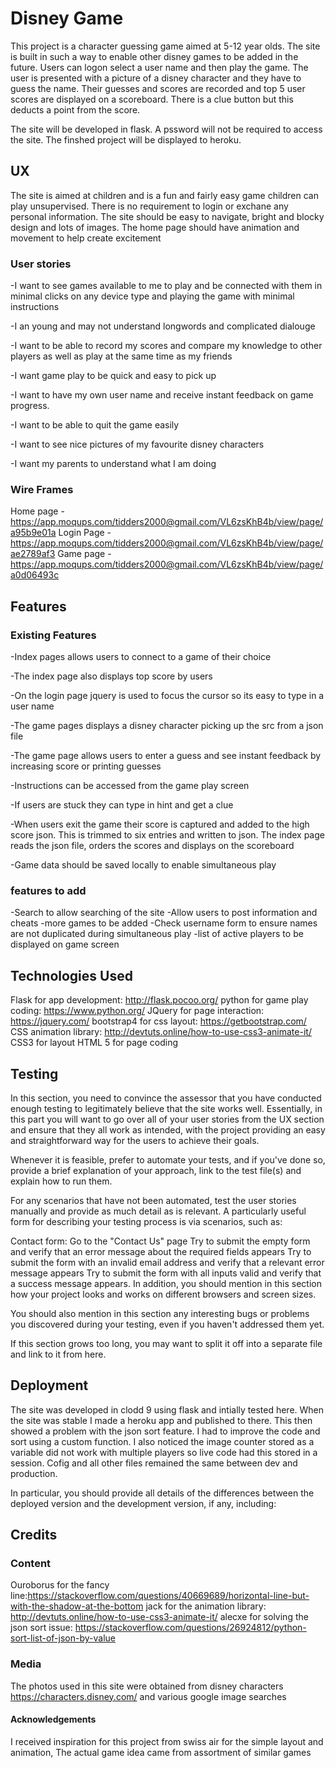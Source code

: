 # Disney Game

This project is a character guessing game aimed at 5-12 year olds. The site is built in such a way to enable other disney games to be added in the future. Users can logon select a user name and then play the game. The user is presented with a picture of a disney character and they have to guess the name. Their guesses and scores are recorded and top 5 user scores are displayed on a scoreboard. There is a clue button but this deducts a point from the score.

The site will be developed in flask. A pssword will not be required to access the site. The finshed project will be displayed to heroku.


## UX
The site is aimed at children and is a fun and fairly easy game children can play unsupervised. There is no requirement to login or exchane any personal information. The site should be easy to navigate, bright and blocky design and lots of images. The home page should have animation and movement to help create excitement

### User stories

-I want to see games available to me to play and be connected with them in minimal clicks on any device type and playing the game with minimal instructions

-I an young and may not understand longwords and complicated dialouge

-I want to be able to record my scores and compare my knowledge to other players as well as play at the same time as my friends

-I want game play to be quick and easy to pick up

-I want to have my own user name and receive instant feedback on game progress.

-I want to be able to quit the game easily

-I want to see nice pictures of my favourite disney characters

-I want my parents to understand what I am doing

### Wire Frames
Home page - https://app.moqups.com/tidders2000@gmail.com/VL6zsKhB4b/view/page/a95b9e01a
Login Page - https://app.moqups.com/tidders2000@gmail.com/VL6zsKhB4b/view/page/ae2789af3
Game page - https://app.moqups.com/tidders2000@gmail.com/VL6zsKhB4b/view/page/a0d06493c




## Features

### Existing Features
-Index pages allows users to connect to a game of their choice

-The index page also displays top score by users

-On the login page jquery is used to focus the cursor so its easy to type in a user name

-The game pages displays a disney character picking up the src from a json file

-The game page allows users to enter a guess and see instant feedback by increasing score or printing guesses

-Instructions can be accessed from the game play screen

-If users are stuck they can type in hint and get a clue

-When users exit the game their score is captured and added to the high score json. This is trimmed to six entries and written to json. The index page reads the json file, orders the scores and displays on the scoreboard

-Game data should be saved locally to enable simultaneous play

### features to add

-Search to allow searching of the site
-Allow users to post information and cheats
-more games to be added
-Check username form to ensure names are not duplicated during simultaneous play
-list of active players to be displayed on game screen



## Technologies Used
Flask for app development: http://flask.pocoo.org/
python for game play coding: https://www.python.org/
JQuery for page interaction: https://jquery.com/
bootstrap4 for css layout: https://getbootstrap.com/
CSS animation library: http://devtuts.online/how-to-use-css3-animate-it/
CSS3 for layout
HTML 5 for page coding


## Testing
In this section, you need to convince the assessor that you have conducted enough testing to legitimately believe that the site works well. Essentially, in this part you will want to go over all of your user stories from the UX section and ensure that they all work as intended, with the project providing an easy and straightforward way for the users to achieve their goals.

Whenever it is feasible, prefer to automate your tests, and if you've done so, provide a brief explanation of your approach, link to the test file(s) and explain how to run them.

For any scenarios that have not been automated, test the user stories manually and provide as much detail as is relevant. A particularly useful form for describing your testing process is via scenarios, such as:

Contact form:
Go to the "Contact Us" page
Try to submit the empty form and verify that an error message about the required fields appears
Try to submit the form with an invalid email address and verify that a relevant error message appears
Try to submit the form with all inputs valid and verify that a success message appears.
In addition, you should mention in this section how your project looks and works on different browsers and screen sizes.

You should also mention in this section any interesting bugs or problems you discovered during your testing, even if you haven't addressed them yet.

If this section grows too long, you may want to split it off into a separate file and link to it from here.

## Deployment
The site was developed in clodd 9 using flask and intially tested here. When the site was stable I made a heroku app and published to there. This then showed a problem with the json sort feature. I had to improve the code and sort using a custom function. I also noticed the image counter stored as a variable did not work with multiple players so live code had this stored in a session. Cofig and all other files remained the same between dev and production.

In particular, you should provide all details of the differences between the deployed version and the development version, if any, including:


## Credits
### Content
Ouroborus for the fancy line:https://stackoverflow.com/questions/40669689/horizontal-line-but-with-the-shadow-at-the-bottom
jack for the animation library: http://devtuts.online/how-to-use-css3-animate-it/
alecxe for solving the json sort issue: https://stackoverflow.com/questions/26924812/python-sort-list-of-json-by-value

### Media
The photos used in this site were obtained from  disney characters https://characters.disney.com/ and various google image searches

#### Acknowledgements
I received inspiration for this project from swiss air for the simple layout and animation, The actual game idea came from assortment of similar games